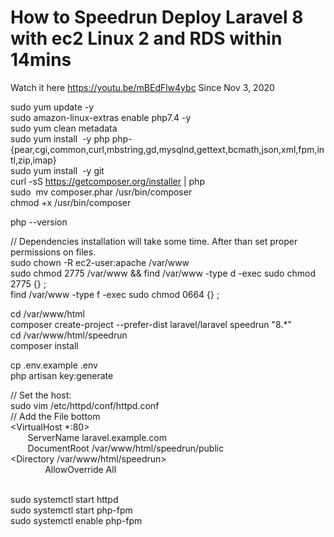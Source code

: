 # How to Speedrun Deploy  Laravel 8 with ec2 Linux 2 and RDS within 14mins
Watch it here https://youtu.be/mBEdFlw4ybc
Since Nov 3, 2020

sudo yum update -y  
sudo amazon-linux-extras enable php7.4 -y  
sudo yum clean metadata  
sudo yum install  -y php php-{pear,cgi,common,curl,mbstring,gd,mysqlnd,gettext,bcmath,json,xml,fpm,intl,zip,imap}  
sudo yum install  -y git  
curl -sS https://getcomposer.org/installer | php  
sudo  mv composer.phar /usr/bin/composer  
chmod +x /usr/bin/composer  

php --version  

// Dependencies installation will take some time. After than set proper permissions on files.  
sudo chown -R ec2-user:apache /var/www  
sudo chmod 2775 /var/www && find /var/www -type d -exec sudo chmod 2775 {} \;  
find /var/www -type f -exec sudo chmod 0664 {} \;  

cd /var/www/html  
composer create-project --prefer-dist laravel/laravel speedrun "8.*"  
cd /var/www/html/speedrun  
composer install  


cp .env.example .env  
php artisan key:generate  

// Set the host:  
sudo vim /etc/httpd/conf/httpd.conf   
// Add the File bottom  
<VirtualHost *:80>  
       ServerName laravel.example.com  
       DocumentRoot /var/www/html/speedrun/public  
<Directory /var/www/html/speedrun>  
              AllowOverride All  
       </Directory>  
</VirtualHost>  

sudo systemctl start httpd  
sudo systemctl start php-fpm  
sudo systemctl enable php-fpm  


